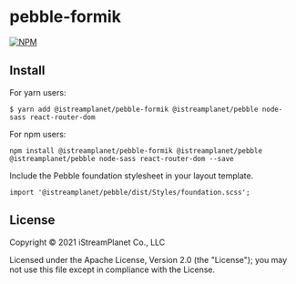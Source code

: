 # pebble-formik

[![NPM](https://img.shields.io/npm/v/pebble-formik.svg)](https://www.npmjs.com/package/@istreamplanet/pebble-formik)

## Install

For yarn users:

```shell
$ yarn add @istreamplanet/pebble-formik @istreamplanet/pebble node-sass react-router-dom
```

For npm users:

```shell
npm install @istreamplanet/pebble-formik @istreamplanet/pebble @istreamplanet/pebble node-sass react-router-dom --save
```

Include the Pebble foundation stylesheet in your layout template.

```shell
import '@istreamplanet/pebble/dist/Styles/foundation.scss';
```

## License

Copyright &copy; 2021 iStreamPlanet Co., LLC

Licensed under the Apache License, Version 2.0 (the "License"); you may not use this file except in compliance with the License.
